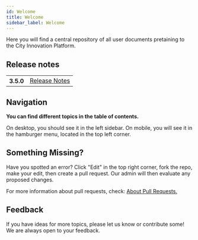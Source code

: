 ```yaml
---
id: Welcome
title: Welcome
sidebar_label: Welcome
---
```

Here you will find a central repository of all user documents pretaining to the City Innovation Platform.

## Release notes
<table class="versions">
    <tbody>
        <tr>
            <th>3.5.0</th>
            <td>
                <a href='dataplatform/Release_Notes'>Release Notes</a>
            </td>
        </tr>
    </tbody>
</table>

## Navigation
**You can find different topics in the table of contents.**

On desktop, you should see it in the left sidebar. On mobile, you will see it in the hamburger menu, located in the top left corner.

## Something Missing?
Have you spotted an error? Click "Edit" in the top right corner, fork the repo, make your edit, then create a pull request. Our admin will then evaluate any proposed changes.

For more information about pull requests, check: <a href="https://help.github.com/en/articles/about-pull-requests" target="_blank" rel="noreferrer noopener">About Pull Requests.</a>


## Feedback
If you have ideas for more topics, please let us know or contribute some! We are always open to your feedback.


